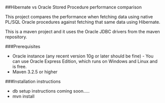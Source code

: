 ##Hibernate vs Oracle Stored Procedure performance comparison

This project compares the performance when fetching data using native PL/SQL Oracle procedures against fetching that
same data using Hibernate.

This is a maven project and it uses the Oracle JDBC drivers from the maven repository.

###Prerequisites
* Oracle instance (any recent version 10g or later should be fine) - You can use Oracle Express Edition, which runs on Windows and Linux and is free.
* Maven 3.2.5 or higher


###Installation instructions
* db setup instructions coming soon.....
* mvn install